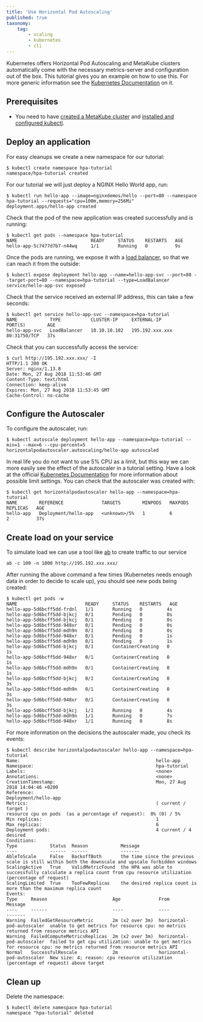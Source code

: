 ```yaml
---
title: 'Use Horizontal Pod Autoscaling'
published: true
taxonomy:
    tag:
        - scaling
        - kubernetes
        - cli
---
```


Kubernetes offers Horizontal Pod Autoscaling and MetaKube clusters automatically come with the necessary metrics-server and configuration out of the box. This tutorial gives you an example on how to use this. For more generic information see the [Kubernetes Documentation](https://kubernetes.io/docs/tasks/run-application/horizontal-pod-autoscale/) on it.

## Prerequisites

* You need to have [created a MetaKube cluster](../02.create-a-cluster/default.en.md) and [installed and configured kubectl](../07.using-kubectl/default.en.md).

## Deploy an application

For easy cleanups we create a new namespace for our tutorial:

```shell
$ kubectl create namespace hpa-tutorial
namespace/hpa-tutorial created
```

For our tutorial we will just deploy a NGINX Hello World app, run:

```shell
$ kubectl run hello-app --image=nginxdemos/hello --port=80 --namespace hpa-tutorial --requests="cpu=100m,memory=256Mi"
deployment.apps/hello-app created
```

Check that the pod of the new application was created successfully and is running:

```shell
$ kubectl get pods --namespace hpa-tutorial
NAME                           READY     STATUS    RESTARTS   AGE
hello-app-5c7477d7b7-n44wq     1/1       Running   0          9s
```

Once the pods are running, we expose it with a [load balancer](../13.create-a-load-balancer/default.en.md), so that we can reach it from the outside:

```shell
$ kubectl expose deployment hello-app --name=hello-app-svc --port=80 --target-port=80 --namespace=hpa-tutorial --type=LoadBalancer
service/hello-app-svc exposed
```

Check that the service received an external IP address, this can take a few seconds:

```shell
$ kubectl get service hello-app-svc --namespace=hpa-tutorial
NAME            TYPE           CLUSTER-IP     EXTERNAL-IP       PORT(S)        AGE
hello-app-svc   LoadBalancer   10.10.10.102   195.192.xxx.xxx   80:31750/TCP   37s
```

Check that you can successfully access the service:

```shell
$ curl http://195.192.xxx.xxx/ -I
HTTP/1.1 200 OK
Server: nginx/1.13.8
Date: Mon, 27 Aug 2018 11:53:46 GMT
Content-Type: text/html
Connection: keep-alive
Expires: Mon, 27 Aug 2018 11:53:45 GMT
Cache-Control: no-cache
```

## Configure the Autoscaler

To configure the autoscaler, run:

```shell
$ kubectl autoscale deployment hello-app --namespace=hpa-tutorial --min=1 --max=6 --cpu-percent=5
horizontalpodautoscaler.autoscaling/hello-app autoscaled
```

In real life you do not want to use 5% CPU as a limit, but this way we can more easily see the effect of the autoscaler in a tutorial setting. Have a look at the official [Kubernetes Documentation](https://kubernetes.io/docs/tasks/run-application/horizontal-pod-autoscale/) for more information about possible limit settings. You can check that the autoscaler was created with:

```shell
$ kubectl get horizontalpodautoscaler hello-app --namespace=hpa-tutorial
NAME        REFERENCE              TARGETS        MINPODS   MAXPODS   REPLICAS   AGE
hello-app   Deployment/hello-app   <unknown>/5%   1         6         2          37s
```

## Create load on your service

To simulate load we can use a tool like [ab](https://httpd.apache.org/docs/current/programs/ab.html) to create traffic to our service

```shell
ab -c 100 -n 1000 http://195.192.xxx.xxx/
```

After running the above command a few times (Kubernetes needs enough data in order to decide to scale up), you should see new pods being created:

```shell
$ kubectl get pods -w
NAME                         READY     STATUS    RESTARTS   AGE
hello-app-5d6bcff5dd-frdnl   1/1       Running   0         4s
hello-app-5d6bcff5dd-bjkcj   0/1       Pending   0         0s
hello-app-5d6bcff5dd-bjkcj   0/1       Pending   0         0s
hello-app-5d6bcff5dd-948xr   0/1       Pending   0         0s
hello-app-5d6bcff5dd-mdh9n   0/1       Pending   0         0s
hello-app-5d6bcff5dd-948xr   0/1       Pending   0         1s
hello-app-5d6bcff5dd-mdh9n   0/1       Pending   0         1s
hello-app-5d6bcff5dd-bjkcj   0/1       ContainerCreating   0         1s
hello-app-5d6bcff5dd-948xr   0/1       ContainerCreating   0         1s
hello-app-5d6bcff5dd-mdh9n   0/1       ContainerCreating   0         1s
hello-app-5d6bcff5dd-bjkcj   0/1       ContainerCreating   0         3s
hello-app-5d6bcff5dd-mdh9n   0/1       ContainerCreating   0         3s
hello-app-5d6bcff5dd-948xr   0/1       ContainerCreating   0         3s
hello-app-5d6bcff5dd-bjkcj   1/1       Running   0         4s
hello-app-5d6bcff5dd-mdh9n   1/1       Running   0         7s
hello-app-5d6bcff5dd-948xr   1/1       Running   0         8s
```

For more information on the decisions the autoscaler made, you check its events:

```shell
$ kubectl describe horizontalpodautoscaler hello-app --namespace=hpa-tutorial
Name:                                                  hello-app
Namespace:                                             hpa-tutorial
Labels:                                                <none>
Annotations:                                           <none>
CreationTimestamp:                                     Mon, 27 Aug 2018 14:04:46 +0200
Reference:                                             Deployment/hello-app
Metrics:                                               ( current / target )
resource cpu on pods  (as a percentage of request):  0% (0) / 5%
Min replicas:                                          1
Max replicas:                                          6
Deployment pods:                                       4 current / 4 desired
Conditions:
Type            Status  Reason            Message
----            ------  ------            -------
AbleToScale     False   BackoffBoth       the time since the previous scale is still within both the downscale and upscale forbidden windows
ScalingActive   True    ValidMetricFound  the HPA was able to successfully calculate a replica count from cpu resource utilization (percentage of request)
ScalingLimited  True    TooFewReplicas    the desired replica count is more than the maximum replica count
Events:
Type     Reason                        Age              From                       Message
----     ------                        ----             ----                       -------
Warning  FailedGetResourceMetric       2m (x2 over 3m)  horizontal-pod-autoscaler  unable to get metrics for resource cpu: no metrics returned from resource metrics API
Warning  FailedComputeMetricsReplicas  2m (x2 over 3m)  horizontal-pod-autoscaler  failed to get cpu utilization: unable to get metrics for resource cpu: no metrics returned from resource metrics API
Normal   SuccessfulRescale             2m               horizontal-pod-autoscaler  New size: 4; reason: cpu resource utilization (percentage of request) above target
```

## Clean up

Delete the namespace:

```shell
$ kubectl delete namespace hpa-tutorial
namespace "hpa-tutorial" deleted
```
